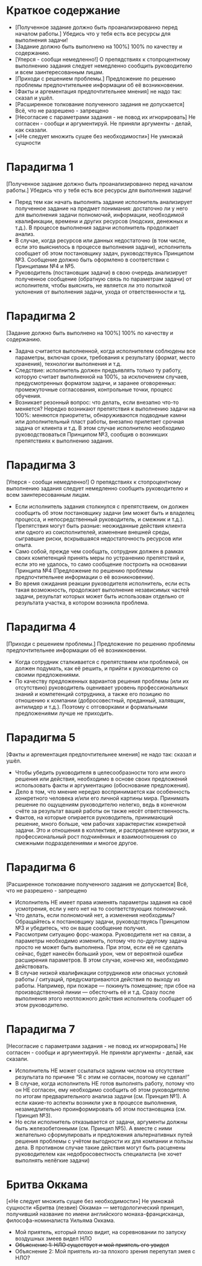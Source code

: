# Краткое содержание
- [Полученное задание должно быть проанализированно перед началом работы.] Убедись что у тебя есть все ресурсы для выполнения задачи!
- [Задание должно быть выполнено на 100%] 100% по качеству и содержанию.
- [Уперся - сообщи немедленно!] О препядствиях к стопроцентному выполнению задания следует немедленно сообщить руководителю и всем заинтересованным лицам. 
- [Приходи с решением проблемы.] Предложение по решению проблемы предпочтительнее информации об её возникновении.
- [Факты и аргементация предпочтительнее мнения] не надо так: сказал и ушёл.
- [Расширенное толкование полученного задания не допускается] Всё, что не разрешено - запрещено
- [Несогласие с параметрами задания - не повод их игнорировать] Не согласен - сообщи и аргументируй. Не приняли аргументы - делай, как сказали. 
- [«Не следует множить сущее без необходимости»] Не умножай сущности
# Парадигма 1
[Полученное задание должно быть проанализированно перед началом работы.] Убедись что у тебя есть все ресурсы для выполнения задачи!

-  Перед тем как начать выполнять задание исполнитель анализирует полученное задание на предмет понимания: достаточно ли у него для выполнения задачи полномочий, информации, необходимой квалификации, времени и других ресурсов (людских, денежных и т.д.). В процессе выполнения задачи исполнитель продолжает анализ.
- В случае, когда ресурсов или данных недостаточно (в том числе, если это выяснилось в процессе выполнения задачи), исполнитель сообщает об этом постановщику задач, руководствуясь Принципом №3. Сообщение должно быть оформлено в соответствии с Принципами №4 и №5. 
- Руководитель (постановщик задачи) в свою очередь анализирует полученное сообщение (обратную связь по параметрам задачи) от исполнителя, чтобы выяснить, не является ли это попыткой уклонения от выполнения задачи, ухода от ответственности и тд.
# Парадигма 2
[Задание должно быть выполнено на 100%] 100% по качеству и содержанию.

-  Задача считается выполненной, когда исполнителем соблюдены все параметры, включая сроки, требования к результату (формат, место хранения), технологии выполнения и т.д.
- Следствие: исполнитель должен предъявлять только ту работу, которую считает выполненной на 100%, за исключением случаев, предусмотренных форматом задачи, и заранее оговоренных: промежуточные согласования, контрольные точки, процесс обучения.
- Возникает резонный вопрос: что делать, если внезапно что-то меняется? Нередко возникают препятствия к выполнению задачи на 100%: меняются приоритеты, обнаруживаются подводные камни или дополнительный пласт работы, внезапно прилетает срочная задача от клиента и т.д. В этом случае исполнителю необходимо руководствоваться Принципом №3, сообщив о возникших препятствиях к выполнению задания.
# Парадигма 3
[Уперся - сообщи немедленно!] О препядствиях к стопроцентному выполнению задания следует немедленно сообщить руководителю и всем заинтересованным лицам. 

-  Если исполнитель задания столкнулся с препятствием, он должен сообщить об этом постановщику задачи (им может быть и владелец процесса, и непосредственный руководитель, и смежник и т.д.). Препятствия могут быть разные: неожиданные действия клиента или одного из соисполнителей, изменение внешней среды, сыгравшие риски, вскрывшаяся недостаточность ресурсов или опыта.
- Само собой, прежде чем сообщать, сотрудник должен в рамках своих компетенций принять меры по устранению препятствий и, если это не удалось, то само сообщение построить на основании Принципа №4 (Предложение по решению проблемы предпочтительнее информации о её возникновении).
- Во время ожидания реакции руководителя исполнитель, если есть такая возможность, продолжает выполнение независимых частей задачи, результат которых может быть использован отдельно от результата участка, в котором возникла проблема.
# Парадигма 4
[Приходи с решением проблемы.] Предложение по решению проблемы предпочтительнее информации об её возникновении.

-  Когда сотрудник сталкивается с препятствием или проблемой, он должен подумать, как её решить, и прийти к руководителю со своими предложениями. 
- По качеству предложенных вариантов решения проблемы (или их отсутствию) руководитель оценивает уровень профессиональных знаний и компетенций сотрудника, а также его позицию по отношению к компании (добросовестный, преданный, халявщик, антилидер и т.д.). Поэтому с отговорками и формальными предложениями лучше не приходить.
# Парадигма 5
[Факты и аргементация предпочтительнее мнения] не надо так: сказал и ушёл.

-  Чтобы убедить руководителя в целесообразности того или иного решения или действия, необходимо в основе своих предложений использовать факты и аргументацию (обоснование предложения).
- Дело в том, что мнение нередко воспринимается как особенность конкретного человека и/или его личной картины мира. Принимать решение по ощущениям руководителю нелегко, ведь в конечном счёте за результат вашей работы он также несёт ответственность.
- Фактов, на которые опирается руководитель, принимающий решение, много больше, чем рабочих характеристик конкретной задачи. Это и отношения в коллективе, и распределение нагрузки, и профессиональный рост подчинённых и взаимоотношения со смежными подразделениями и многое другое.
# Парадигма 6
[Расширенное толкование полученного задания не допускается] Всё, что не разрешено - запрещено

-  Исполнитель НЕ имеет права изменять параметры задания на своё усмотрения, если у него нет на то соответствующих полномочий.
- Что делать, если полномочий нет, а изменения необходимы? Обращайтесь к постановщику задачи, руководствуясь Принципом №3 и убедитесь, что он ваше сообщение получил.
- Рассмотрим ситуацию форс-мажора. Руководителя нет на связи, а параметры необходимо изменить, потому что по-другому задача просто не может быть выполнена. При этом, если её не сделать сейчас, будет нанесён больший урон, чем от вероятной ошибки расширения параметров. В этом случае, конечно же, необходимо действовать.
- В случае низкой квалификации сотрудников или опасных условий работы / ситуаций, предусматриваются действия по выходу из работы. Например, при пожаре — покинуть помещение; при сбое на производственной линии — обесточить её и т.д. Сразу после выполнения этого неотложного действия исполнитель сообщает об этом руководителю.
# Парадигма 7
[Несогласие с параметрами задания - не повод их игнорировать] Не согласен - сообщи и аргументируй. Не приняли аргументы - делай, как сказали. 

-  Исполнитель НЕ может ссылаться задним числом на отсутствие результата по причине “Я с этим не согласен, поэтому не сделал!” 
- В случае, когда исполнитель НЕ готов выполнять работу, потому что он НЕ согласен, ему необходимо сообщить об этом руководителю по итогам предварительного анализа задачи (см. Принцип №1). А если какие-то аспекты возникли уже в процессе выполнения, незамедлительно проинформировать об этом постановщика (см. Принцип №3). 
- Но если исполнитель отказывается от задачи, аргументы должны быть железобетонными (см. Принцип №5). А вместе с ними желательно сформулировать и предложения альтернативных путей решения проблемы с учётом выгодности их для компании и пользы дела. В противном случае такие действия могут быть расценены руководителем как недобросовестность специалиста (не хочет выполнять нелёгкие задачи)
# Бритва Оккама
[«Не следует множить сущее без необходимости»] Не умножай сущности
«Бритва (лезвие) О́ккама» — методологический принцип, получивший название по имени английского монаха-францисканца, философа-номиналиста Уильяма Оккама.
- Мой приятель, который плохо видит, на соревновании по запуску воздушных змеев видел НЛО
- <s>Объяснение 1: НЛО существует и мой приятель его увидел</s>
- Объяснение 2: Мой приятель из-за плохого зрения перепутал змея с НЛО?